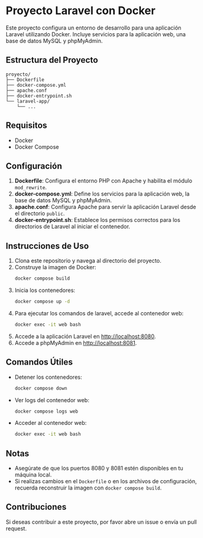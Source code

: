 # Proyecto Laravel con Docker

Este proyecto configura un entorno de desarrollo para una aplicación Laravel utilizando Docker. Incluye servicios para la aplicación web, una base de datos MySQL y phpMyAdmin.

## Estructura del Proyecto

```
proyecto/
├── Dockerfile
├── docker-compose.yml
├── apache.conf
├── docker-entrypoint.sh
└── laravel-app/
    └── ...
```

## Requisitos

- Docker
- Docker Compose

## Configuración

1. **Dockerfile**: Configura el entorno PHP con Apache y habilita el módulo `mod_rewrite`.
2. **docker-compose.yml**: Define los servicios para la aplicación web, la base de datos MySQL y phpMyAdmin.
3. **apache.conf**: Configura Apache para servir la aplicación Laravel desde el directorio `public`.
4. **docker-entrypoint.sh**: Establece los permisos correctos para los directorios de Laravel al iniciar el contenedor.

## Instrucciones de Uso

1. Clona este repositorio y navega al directorio del proyecto.
2. Construye la imagen de Docker:
   ```bash
   docker compose build
   ```
3. Inicia los contenedores:
   ```bash
   docker compose up -d
   ```
4. Para ejecutar los comandos de laravel, accede al contenedor web:
   ```bash
   docker exec -it web bash
   ```
5. Accede a la aplicación Laravel en [http://localhost:8080](http://localhost:8080).
6. Accede a phpMyAdmin en [http://localhost:8081](http://localhost:8081).

## Comandos Útiles

- Detener los contenedores:
  ```bash
  docker compose down
  ```
- Ver logs del contenedor web:
  ```bash
  docker compose logs web
  ```
- Acceder al contenedor web:
  ```bash
  docker exec -it web bash
  ```

## Notas

- Asegúrate de que los puertos 8080 y 8081 estén disponibles en tu máquina local.
- Si realizas cambios en el `Dockerfile` o en los archivos de configuración, recuerda reconstruir la imagen con `docker compose build`.

## Contribuciones

Si deseas contribuir a este proyecto, por favor abre un issue o envía un pull request.